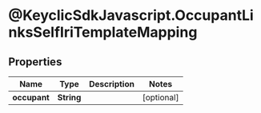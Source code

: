 # @KeyclicSdkJavascript.OccupantLinksSelfIriTemplateMapping

## Properties
Name | Type | Description | Notes
------------ | ------------- | ------------- | -------------
**occupant** | **String** |  | [optional] 


